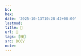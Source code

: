 ```yaml
---
bc:
hex:
date: '2025-10-13T10:28:42+08:00'
lastmod:
title: 􃦌
url: 􃦌
tags: [嘆]
src: DCCV
note:
---
```

